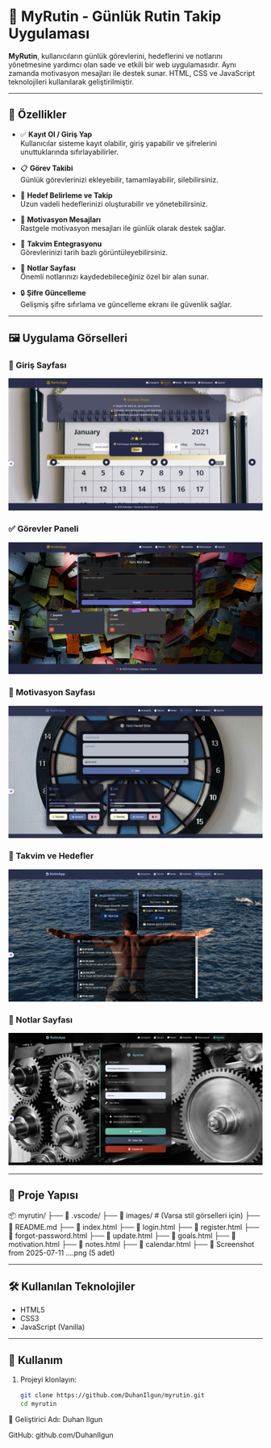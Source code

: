 # 🧠 MyRutin - Günlük Rutin Takip Uygulaması

**MyRutin**, kullanıcıların günlük görevlerini, hedeflerini ve notlarını yönetmesine yardımcı olan sade ve etkili bir web uygulamasıdır. Aynı zamanda motivasyon mesajları ile destek sunar. HTML, CSS ve JavaScript teknolojileri kullanılarak geliştirilmiştir.

---

## 🚀 Özellikler

- ✅ **Kayıt Ol / Giriş Yap**  
  Kullanıcılar sisteme kayıt olabilir, giriş yapabilir ve şifrelerini unuttuklarında sıfırlayabilirler.

- 📋 **Görev Takibi**  
  Günlük görevlerinizi ekleyebilir, tamamlayabilir, silebilirsiniz.

- 🎯 **Hedef Belirleme ve Takip**  
  Uzun vadeli hedeflerinizi oluşturabilir ve yönetebilirsiniz.

- 💬 **Motivasyon Mesajları**  
  Rastgele motivasyon mesajları ile günlük olarak destek sağlar.

- 📅 **Takvim Entegrasyonu**  
  Görevlerinizi tarih bazlı görüntüleyebilirsiniz.

- 📝 **Notlar Sayfası**  
  Önemli notlarınızı kaydedebileceğiniz özel bir alan sunar.

- 🔒 **Şifre Güncelleme**  
  Gelişmiş şifre sıfırlama ve güncelleme ekranı ile güvenlik sağlar.

---

## 🖼️ Uygulama Görselleri

### 🔐 Giriş Sayfası
![Giriş Sayfası](Screenshot%20from%202025-07-11%2022-11-08.png)

### ✅ Görevler Paneli
![Görevler Paneli](Screenshot%20from%202025-07-11%2022-11-13.png)

### 💬 Motivasyon Sayfası
![Motivasyon](Screenshot%20from%202025-07-11%2022-11-17.png)

### 📅 Takvim ve Hedefler
![Takvim ve Hedefler](Screenshot%20from%202025-07-11%2022-11-24.png)

### 📝 Notlar Sayfası
![Notlar Sayfası](Screenshot%20from%202025-07-11%2022-11-29.png)

---

## 📁 Proje Yapısı

📦 myrutin/
├── 📁 .vscode/
├── 📁 images/ # (Varsa stil görselleri için)
├── 📄 README.md
├── 📄 index.html
├── 📄 login.html
├── 📄 register.html
├── 📄 forgot-password.html
├── 📄 update.html
├── 📄 goals.html
├── 📄 motivation.html
├── 📄 notes.html
├── 📄 calendar.html
├── 📄 Screenshot from 2025-07-11 ....png (5 adet)

---

## 🛠️ Kullanılan Teknolojiler

- HTML5  
- CSS3  
- JavaScript (Vanilla)  

---

## 📌 Kullanım

1. Projeyi klonlayın:
   ```bash
   git clone https://github.com/DuhanIlgun/myrutin.git
   cd myrutin
   
👤 Geliştirici
Adı: Duhan Ilgun

GitHub: github.com/DuhanIlgun

